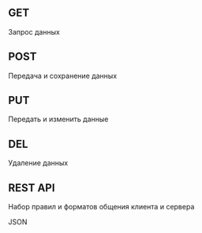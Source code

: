 ## GET
Запрос данных

## POST
Передача и сохранение данных

## PUT
Передать и изменить данные

## DEL
Удаление данных

## REST API 

Набор правил и форматов общения клиента и сервера

JSON

